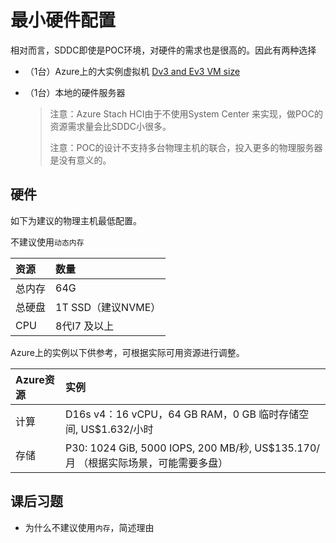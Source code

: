 # 最小硬件配置

相对而言，SDDC即使是POC环境，对硬件的需求也是很高的。因此有两种选择

* （1台）Azure上的大实例虚拟机 [Dv3 and Ev3 VM size](https://azure.microsoft.com/en-us/blog/nested-virtualization-in-azure/)
* （1台）本地的硬件服务器

  > 注意：Azure Stach HCI由于不使用System Center 来实现，做POC的资源需求量会比SDDC小很多。
  >
  > 注意：POC的设计不支持多台物理主机的联合，投入更多的物理服务器是没有意义的。

## 硬件

如下为建议的物理主机最低配置。

不建议使用`动态内存`

| 资源 | 数量 |
| :--- | :--- |
| 总内存 | 64G |
| 总硬盘 | 1T SSD（建议NVME） |
| CPU | 8代I7  及以上 |

Azure上的实例以下供参考，可根据实际可用资源进行调整。

| Azure资源 | 实例 |
| :--- | :--- |
| 计算 | D16s v4：16 vCPU，64 GB RAM，0 GB 临时存储空间, US$1.632/小时 |
| 存储 | P30: 1024 GiB, 5000 IOPS, 200 MB/秒, US$135.170/月 （根据实际场景，可能需要多盘） |

## 课后习题

- 为什么不建议使用`内存`，简述理由
